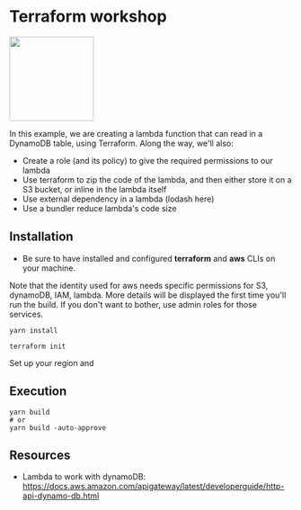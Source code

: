 # Terraform workshop

<img width="150" src="https://miro.medium.com/max/879/1*8r23G9nZvO-ETt-sdmp7Tw.png" />

In this example, we are creating a lambda function that can read in a DynamoDB table, using Terraform.
Along the way, we'll also:

- Create a role (and its policy) to give the required permissions to our lambda
- Use terraform to zip the code of the lambda, and then either store it on a S3 bucket, or inline in the lambda itself
- Use external dependency in a lambda (lodash here)
- Use a bundler reduce lambda's code size

## Installation

- Be sure to have installed and configured **terraform** and **aws** CLIs on your machine.

Note that the identity used for aws needs specific permissions for S3, dynamoDB, IAM, lambda. More details will be displayed the first time you'll run the build. If you don't want to bother, use admin roles for those services.

```
yarn install
```

```
terraform init
```

Set up your region and

## Execution

```
yarn build
# or
yarn build -auto-approve
```

## Resources

- Lambda to work with dynamoDB: https://docs.aws.amazon.com/apigateway/latest/developerguide/http-api-dynamo-db.html
